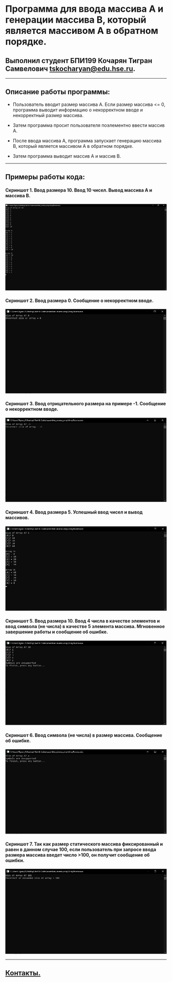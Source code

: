 # Программа для ввода массива А и генерации массива B, который является массивом А в обратном порядке.
## Выполнил студент БПИ199 Кочарян Тигран Самвелович <tskocharyan@edu.hse.ru>.
---

## Описание работы программы:


* Пользователь вводит размер массива А. Если размер массива <= 0, программа выводит информацию о некорректном вводе и некорректный размер массива.


* Затем программа просит пользователя поэлементно ввести массив А.


* После ввода массива А, программа запускает генерацию массива B, который является массивом А в обратном порядке.


* Затем программа выводит массив А и массив B.
---

## Примеры работы кода:
#### Скриншот 1. Ввод размера 10. Ввод 10 чисел. Вывод массива А и массива B.
![](screenshots/screen_1.jpg)


#### Скриншот 2. Ввод размера 0. Сообщение о некорректном вводе.
![](screenshots/screen_2.jpg)


#### Скриншот 3. Ввод отрицательного размера на примере -1. Сообщение о некорректном вводе.
![](screenshots/screen_3.jpg)


#### Скриншот 4. Ввод размера 5. Успешный ввод чисел и вывод массивов.
![](screenshots/screen_4.jpg)


#### Скриншот 5. Ввод размера 10. Ввод 4 числа в качестве элементов и ввод символа (не числа) в качестве 5 элемента массива. Мгновенное завершение работы и сообщение об ошибке.
![](screenshots/screen_5.jpg)


#### Скриншот 6. Ввод символа (не числа) в размер массива. Сообщение об ошибке.
![](screenshots/screen_6.jpg)


#### Скриншот 7. Так как размер статического массива фиксированный и равен в данном случае 100, если пользователь при запросе ввода размера массива введет число >100, он получит сообщение об ошибки.
![](screenshots/screen_7.jpg)

---
## [Контакты.](https://vk.com/k_tigran)
